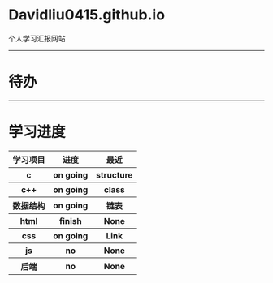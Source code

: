 # Davidliu0415.github.io
个人学习汇报网站

---

# 待办
---
# 学习进度
<table>
  <tr>
    <th>学习项目</th>
    <th>进度</th>
    <th>最近</th>
  </tr>
  <tr>
    <th>c</th>
    <th>on going</th>
    <th>structure</th>
  </tr>
  <tr>
    <th>c++</th>
    <th>on going</th>
    <th>class</th>
  </tr>
  <tr>
    <th>数据结构</th>
    <th>on going</th>
    <th>链表</th>
  </tr>
  <tr>
    <th>html</th>
    <th>finish</th>
    <th>None</th>
  </tr>
  <tr>
    <th>css</th>
    <th>on going</th>
    <th>Link</th>
  </tr>
  <tr>
    <th>js</th>
    <th>no</th>
    <th>None</th>
  </tr>
  <tr>
    <th>后端</th>
    <th>no</th>
    <th>None</th>
  </tr>
</table>
